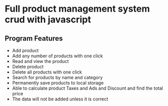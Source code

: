 # Full product management system crud with javascript

## Program Features

  * Add product
  * Add any number of products with one click
  * Read and view the product
  * Delete product
  * Delete all products with one click
  * Search for products by name and category
  * Permanently save products to local storage
  * Able to calculate product Taxes and Ads and Discount and find the total price
  * The data will not be added unless it is correct